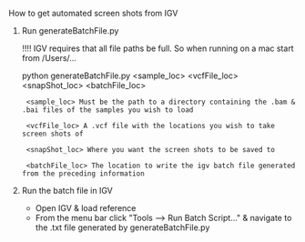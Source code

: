 How to get automated screen shots from IGV

1. Run generateBatchFile.py 

    !!!! IGV requires that all file paths be full. So when running on a mac start from /Users/...

    python generateBatchFile.py \<sample_loc>  \<vcfFile_loc>  \<snapShot_loc>  \<batchFile_loc>
        
        <sample_loc> Must be the path to a directory containing the .bam & .bai files of the samples you wish to load
    
        <vcfFile_loc> A .vcf file with the locations you wish to take screen shots of
    
        <snapShot_loc> Where you want the screen shots to be saved to
    
        <batchFile_loc> The location to write the igv batch file generated from the preceding information

2. Run the batch file in IGV 
    
    - Open IGV & load reference
    - From the menu bar click "Tools --> Run Batch Script..." & navigate to the .txt file generated by generateBatchFile.py
